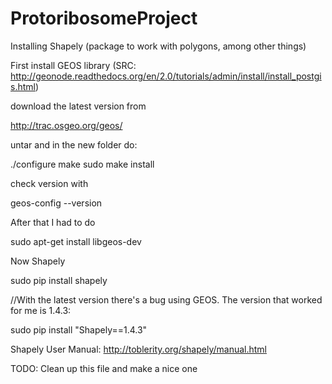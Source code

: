 # ProtoribosomeProject

Installing Shapely (package to work with polygons, among other things)

First install GEOS library (SRC: http://geonode.readthedocs.org/en/2.0/tutorials/admin/install/install_postgis.html)

download the latest version from

http://trac.osgeo.org/geos/

untar and in the new folder do:

./configure
make
sudo make install

check version with

geos-config --version

After that I had to do 

sudo apt-get install libgeos-dev

Now Shapely

sudo pip install shapely

//With the latest version there's a bug using GEOS. The version that worked for me is 1.4.3:

sudo pip install "Shapely==1.4.3"

Shapely User Manual: http://toblerity.org/shapely/manual.html

TODO: Clean up this file and make a nice one